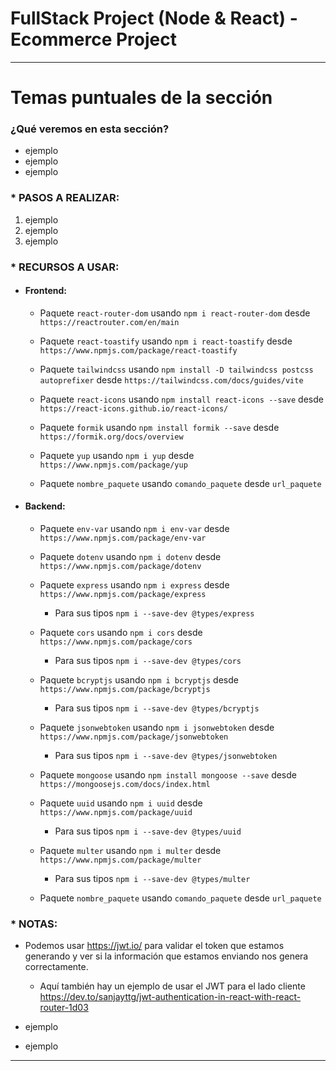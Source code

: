 # FullStack Project (Node & React) - Ecommerce Project

---

# Temas puntuales de la sección

### ¿Qué veremos en esta sección?

- ejemplo
- ejemplo
- ejemplo

### \* PASOS A REALIZAR:

1. ejemplo
2. ejemplo
3. ejemplo

### \* RECURSOS A USAR:

- #### Frontend:

  - Paquete `react-router-dom` usando `npm i react-router-dom` desde `https://reactrouter.com/en/main`

  - Paquete `react-toastify` usando `npm i react-toastify` desde `https://www.npmjs.com/package/react-toastify`

  - Paquete `tailwindcss` usando `npm install -D tailwindcss postcss autoprefixer` desde `https://tailwindcss.com/docs/guides/vite`

  - Paquete `react-icons` usando `npm install react-icons --save` desde `https://react-icons.github.io/react-icons/`

  - Paquete `formik` usando `npm install formik --save` desde `https://formik.org/docs/overview`

  - Paquete `yup` usando `npm i yup` desde `https://www.npmjs.com/package/yup`

  - Paquete `nombre_paquete` usando `comando_paquete` desde `url_paquete`

- #### Backend:

  - Paquete `env-var` usando `npm i env-var` desde `https://www.npmjs.com/package/env-var`

  - Paquete `dotenv` usando `npm i dotenv` desde `https://www.npmjs.com/package/dotenv`

  - Paquete `express` usando `npm i express` desde `https://www.npmjs.com/package/express`

    - Para sus tipos `npm i --save-dev @types/express`

  - Paquete `cors` usando `npm i cors` desde `https://www.npmjs.com/package/cors`

    - Para sus tipos `npm i --save-dev @types/cors`

  - Paquete `bcryptjs` usando `npm i bcryptjs` desde `https://www.npmjs.com/package/bcryptjs`

    - Para sus tipos `npm i --save-dev @types/bcryptjs`

  - Paquete `jsonwebtoken` usando `npm i jsonwebtoken` desde `https://www.npmjs.com/package/jsonwebtoken`

    - Para sus tipos `npm i --save-dev @types/jsonwebtoken`

  - Paquete `mongoose` usando `npm install mongoose --save` desde `https://mongoosejs.com/docs/index.html`

  - Paquete `uuid` usando `npm i uuid` desde `https://www.npmjs.com/package/uuid`

    - Para sus tipos `npm i --save-dev @types/uuid`

  - Paquete `multer` usando `npm i multer` desde `https://www.npmjs.com/package/multer`

    - Para sus tipos `npm i --save-dev @types/multer`

  - Paquete `nombre_paquete` usando `comando_paquete` desde `url_paquete`

### \* NOTAS:

- Podemos usar https://jwt.io/ para validar el token que estamos generando y ver si la información que estamos enviando nos genera correctamente.

  - Aquí también hay un ejemplo de usar el JWT para el lado cliente https://dev.to/sanjayttg/jwt-authentication-in-react-with-react-router-1d03

- ejemplo
- ejemplo

---

